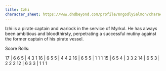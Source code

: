 ```yaml
---
title: Izhi
character_sheet: https://www.dndbeyond.com/profile/UngodlySalmon/characters/40583913
---
```


Izhi is a pirate captain and warlock in the service of Myrkul.  He has always been ambitious and bloodthirsty, perpetrating a successful mutiny against the former captain of his pirate vessel.


Score Rolls:

17 | 6 6 5 | 4 3 1
16 | 6 5 5 | 4 4 2
16 | 6 5 5 | 1 1 1
15 | 6 5 4 | 3 3 2
14 | 6 5 3 | 2 2 2
12 | 6 3 3 | 1 1 1
